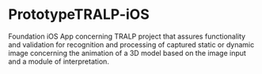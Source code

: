 PrototypeTRALP-iOS
==================

Foundation iOS App concerning TRALP project that assures functionality and validation for recognition and processing of captured static or dynamic image concerning the animation of a 3D model based on the image input and a module of interpretation.
